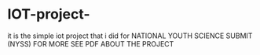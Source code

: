# IOT-project-
it is the simple iot project that i did for NATIONAL YOUTH SCIENCE SUBMIT (NYSS) FOR MORE SEE PDF ABOUT THE PROJECT 
